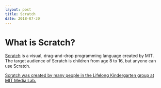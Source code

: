 ```yaml
---
layout: post
title: Scratch
date: 2018-07-30
---
```


# What is Scratch?

[Scratch](https://scratch.mit.edu/) is a visual, drag-and-drop programming language created by MIT. The target audience of Scratch is children from age 8 to 16, but anyone can use Scratch.

[Scratch was created by many people in the Lifelong Kindergarten group at MIT Media Lab.](https://scratch.mit.edu/info/credits)
